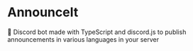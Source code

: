 # AnnounceIt
🤖 Discord bot made with TypeScript and discord.js to publish announcements in various languages in your server
